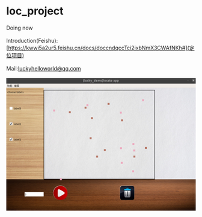 # loc_project
Doing now\
\
Introduction(Feishu):[https://kwwi5a2ur5.feishu.cn/docs/doccndqccTci2ixbNmX3CWAfNKh#](定位项目) \
\
Mail:luckyhelloworld@qq.com\
\
<img src="loc.png" alt="drawing"/>
